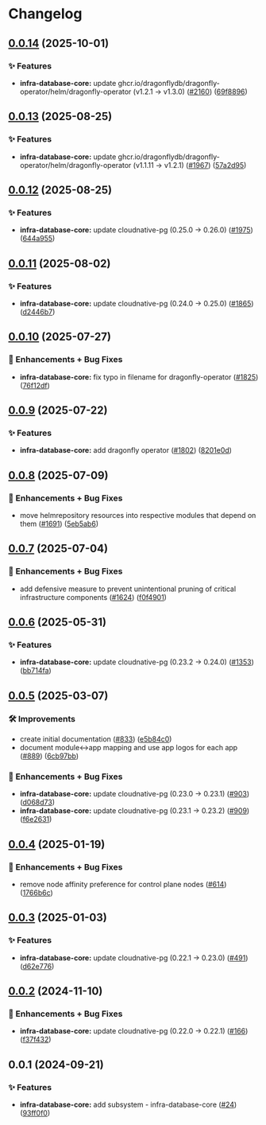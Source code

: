 # Changelog

## [0.0.14](https://github.com/ppat/homelab-ops-kubernetes-apps/compare/infra-database-core-v0.0.13...infra-database-core-v0.0.14) (2025-10-01)


### ✨ Features

* **infra-database-core:** update ghcr.io/dragonflydb/dragonfly-operator/helm/dragonfly-operator (v1.2.1 -&gt; v1.3.0) ([#2160](https://github.com/ppat/homelab-ops-kubernetes-apps/issues/2160)) ([69f8896](https://github.com/ppat/homelab-ops-kubernetes-apps/commit/69f8896f62468d02ca1c6618838b971ebf5be335))

## [0.0.13](https://github.com/ppat/homelab-ops-kubernetes-apps/compare/infra-database-core-v0.0.12...infra-database-core-v0.0.13) (2025-08-25)


### ✨ Features

* **infra-database-core:** update ghcr.io/dragonflydb/dragonfly-operator/helm/dragonfly-operator (v1.1.11 -&gt; v1.2.1) ([#1967](https://github.com/ppat/homelab-ops-kubernetes-apps/issues/1967)) ([57a2d95](https://github.com/ppat/homelab-ops-kubernetes-apps/commit/57a2d959c3525b6294ccd08abf1fe75b67e16456))

## [0.0.12](https://github.com/ppat/homelab-ops-kubernetes-apps/compare/infra-database-core-v0.0.11...infra-database-core-v0.0.12) (2025-08-25)


### ✨ Features

* **infra-database-core:** update cloudnative-pg (0.25.0 -&gt; 0.26.0) ([#1975](https://github.com/ppat/homelab-ops-kubernetes-apps/issues/1975)) ([644a955](https://github.com/ppat/homelab-ops-kubernetes-apps/commit/644a95517c50547eb1cb0d48d37ccf5c4f489226))

## [0.0.11](https://github.com/ppat/homelab-ops-kubernetes-apps/compare/infra-database-core-v0.0.10...infra-database-core-v0.0.11) (2025-08-02)


### ✨ Features

* **infra-database-core:** update cloudnative-pg (0.24.0 -&gt; 0.25.0) ([#1865](https://github.com/ppat/homelab-ops-kubernetes-apps/issues/1865)) ([d2446b7](https://github.com/ppat/homelab-ops-kubernetes-apps/commit/d2446b7b5d192f8476a41ed4ed9e0cdc26311441))

## [0.0.10](https://github.com/ppat/homelab-ops-kubernetes-apps/compare/infra-database-core-v0.0.9...infra-database-core-v0.0.10) (2025-07-27)


### 🚀 Enhancements + Bug Fixes

* **infra-database-core:** fix typo in filename for dragonfly-operator ([#1825](https://github.com/ppat/homelab-ops-kubernetes-apps/issues/1825)) ([76f12df](https://github.com/ppat/homelab-ops-kubernetes-apps/commit/76f12df79f615caa475defd7e01d35ee209e511b))

## [0.0.9](https://github.com/ppat/homelab-ops-kubernetes-apps/compare/infra-database-core-v0.0.8...infra-database-core-v0.0.9) (2025-07-22)


### ✨ Features

* **infra-database-core:** add dragonfly operator ([#1802](https://github.com/ppat/homelab-ops-kubernetes-apps/issues/1802)) ([8201e0d](https://github.com/ppat/homelab-ops-kubernetes-apps/commit/8201e0d7a958a53a7c681cbc48f33f3feabd6022))

## [0.0.8](https://github.com/ppat/homelab-ops-kubernetes-apps/compare/infra-database-core-v0.0.7...infra-database-core-v0.0.8) (2025-07-09)


### 🚀 Enhancements + Bug Fixes

* move helmrepository resources into respective modules that depend on them ([#1691](https://github.com/ppat/homelab-ops-kubernetes-apps/issues/1691)) ([5eb5ab6](https://github.com/ppat/homelab-ops-kubernetes-apps/commit/5eb5ab6491cdd48eb5a7d5413a04041258c5b8c5))

## [0.0.7](https://github.com/ppat/homelab-ops-kubernetes-apps/compare/infra-database-core-v0.0.6...infra-database-core-v0.0.7) (2025-07-04)


### 🚀 Enhancements + Bug Fixes

* add defensive measure to prevent unintentional pruning of critical infrastructure components ([#1624](https://github.com/ppat/homelab-ops-kubernetes-apps/issues/1624)) ([f0f4901](https://github.com/ppat/homelab-ops-kubernetes-apps/commit/f0f4901cbab8f0f98876f5c881a823b96736d4b4))

## [0.0.6](https://github.com/ppat/homelab-ops-kubernetes-apps/compare/infra-database-core-v0.0.5...infra-database-core-v0.0.6) (2025-05-31)


### ✨ Features

* **infra-database-core:** update cloudnative-pg (0.23.2 -&gt; 0.24.0) ([#1353](https://github.com/ppat/homelab-ops-kubernetes-apps/issues/1353)) ([bb714fa](https://github.com/ppat/homelab-ops-kubernetes-apps/commit/bb714fa15c5746953127c8379bf5165219c0cf2f))

## [0.0.5](https://github.com/ppat/homelab-ops-kubernetes-apps/compare/infra-database-core-v0.0.4...infra-database-core-v0.0.5) (2025-03-07)


### 🛠 Improvements

* create initial documentation ([#833](https://github.com/ppat/homelab-ops-kubernetes-apps/issues/833)) ([e5b84c0](https://github.com/ppat/homelab-ops-kubernetes-apps/commit/e5b84c03920d34e3055bea987b465e04092af030))
* document module&lt;-&gt;app mapping and use app logos for each app ([#889](https://github.com/ppat/homelab-ops-kubernetes-apps/issues/889)) ([6cb97bb](https://github.com/ppat/homelab-ops-kubernetes-apps/commit/6cb97bb71826434291de7b067983830376f0d12b))


### 🚀 Enhancements + Bug Fixes

* **infra-database-core:** update cloudnative-pg (0.23.0 -&gt; 0.23.1) ([#903](https://github.com/ppat/homelab-ops-kubernetes-apps/issues/903)) ([d068d73](https://github.com/ppat/homelab-ops-kubernetes-apps/commit/d068d731359ef3b4b71eec5ae297a7241f9a1bf0))
* **infra-database-core:** update cloudnative-pg (0.23.1 -&gt; 0.23.2) ([#909](https://github.com/ppat/homelab-ops-kubernetes-apps/issues/909)) ([f6e2631](https://github.com/ppat/homelab-ops-kubernetes-apps/commit/f6e26314171bbd272aea959ca5d0a9365a0a1414))

## [0.0.4](https://github.com/ppat/homelab-ops-kubernetes-apps/compare/infra-database-core-v0.0.3...infra-database-core-v0.0.4) (2025-01-19)


### 🚀 Enhancements + Bug Fixes

* remove node affinity preference for control plane nodes ([#614](https://github.com/ppat/homelab-ops-kubernetes-apps/issues/614)) ([1766b6c](https://github.com/ppat/homelab-ops-kubernetes-apps/commit/1766b6c5019b6faa22e29c77e44b29153318d60b))

## [0.0.3](https://github.com/ppat/homelab-ops-kubernetes-apps/compare/infra-database-core-v0.0.2...infra-database-core-v0.0.3) (2025-01-03)


### ✨ Features

* **infra-database-core:** update cloudnative-pg (0.22.1 -&gt; 0.23.0) ([#491](https://github.com/ppat/homelab-ops-kubernetes-apps/issues/491)) ([d62e776](https://github.com/ppat/homelab-ops-kubernetes-apps/commit/d62e7760c446e66e8cb7fc1f9eb861dbab40ac98))

## [0.0.2](https://github.com/ppat/homelab-ops-kubernetes-apps/compare/infra-database-core-v0.0.1...infra-database-core-v0.0.2) (2024-11-10)


### 🚀 Enhancements + Bug Fixes

* **infra-database-core:** update cloudnative-pg (0.22.0 -&gt; 0.22.1) ([#166](https://github.com/ppat/homelab-ops-kubernetes-apps/issues/166)) ([f37f432](https://github.com/ppat/homelab-ops-kubernetes-apps/commit/f37f43244fea9a3df48c49028e493fe89a4fda60))

## 0.0.1 (2024-09-21)


### ✨ Features

* **infra-database-core:** add subsystem - infra-database-core ([#24](https://github.com/ppat/homelab-ops-kubernetes-apps/issues/24)) ([93ff0f0](https://github.com/ppat/homelab-ops-kubernetes-apps/commit/93ff0f06de45904e8737cc490f0de7f019d65e6f))
